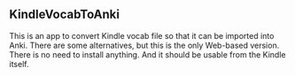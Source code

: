 ## KindleVocabToAnki

This is an app to convert Kindle vocab file so that it can be imported into Anki. There are some alternatives, but this is the only Web-based version. There is no need to install anything. And it should be usable from the Kindle itself.
